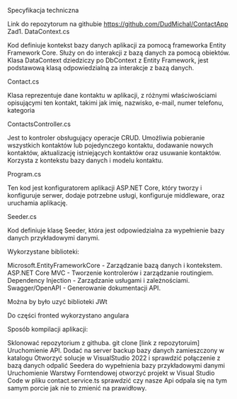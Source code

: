 Specyfikacja techniczna


Link do repozytorum na githubie
https://github.com/DudMichal/ContactApp
Zad1.
DataContext.cs

Kod definiuje kontekst bazy danych aplikacji za pomocą frameworka Entity Framework Core.
Służy on do interakcji z bazą danych za pomocą obiektów. Klasa DataContext dziedziczy po DbContext z Entity Framework, jest podstawową klasą odpowiedzialną za interakcje z bazą danych.

Contact.cs

Klasa reprezentuje dane kontaktu w aplikacji, z różnymi właściwościami opisującymi ten kontakt, takimi jak imię, nazwisko, e-mail, numer telefonu, kategoria 

ContactsController.cs

Jest to kontroler obsługujący operacje CRUD. Umożliwia pobieranie wszystkich kontaktów lub pojedynczego kontaktu, dodawanie nowych kontaktów, aktualizację istniejących kontaktów oraz usuwanie kontaktów. Korzysta z kontekstu bazy danych i modelu kontaktu.

Program.cs

Ten kod jest konfiguratorem aplikacji ASP.NET Core, który tworzy i konfiguruje serwer, dodaje potrzebne usługi, konfiguruje middleware, oraz uruchamia aplikację.

Seeder.cs

Kod definiuje klasę Seeder, która jest odpowiedzialna za wypełnienie bazy danych przykładowymi danymi.


Wykorzystane biblioteki:

Microsoft.EntityFrameworkCore - Zarządzanie bazą danych i kontekstem.
ASP.NET Core MVC - Tworzenie kontrolerów i zarządzanie routingiem.
Dependency Injection - Zarządzanie usługami i zależnościami.
Swagger/OpenAPI - Generowanie dokumentacji API.

Można by było uzyć biblioteki JWt

Do części fronted wykorzystano angulara

Sposób kompilacji aplikacji:

Sklonować repozytorium z githuba.
git clone [link z repozytoruim]
Uruchomienie API.
Dodać na server backup bazy danych zamieszczony w katalogu
Otworzyć solucje w VisualStudio 2022 i sprawdzić połączenie z bazą danych 
odpalić Seedera do wypełnienia bazy przykładowymi danymi
Uruchomienie Warstwy Forntendowej
otworzyć projekt w Visual Studio Code
w pliku contact.service.ts sprawdzić czy nasze Api odpala się na tym samym porcie jak nie to zmienić na prawidłowy.
